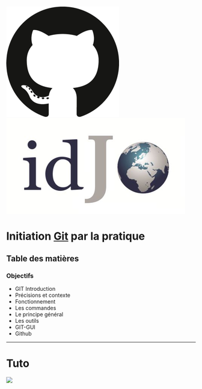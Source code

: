 ![logo git](imgs/git.png)
![logo git](imgs/idjo.jpg)
# Initiation [Git](https://github.com/) par la pratique 

## Table des matières 
### Objectifs 
* GIT Introduction 
* Précisions et contexte
* Fonctionnement 
* Les commandes
* Le principe général
* Les outils 
* GIT-GUI 
* Github
---
# Tuto

[![](https://markdown-videos-api.jorgenkh.no/youtube/dQw4w9WgXcQ)](https://youtu.be/dQw4w9WgXcQ)
